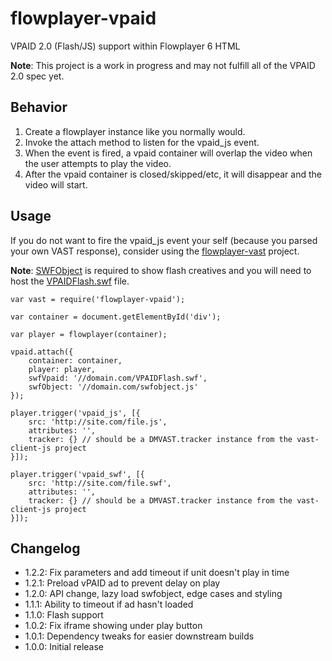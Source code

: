 # flowplayer-vpaid
VPAID 2.0 (Flash/JS) support within Flowplayer 6 HTML

**Note**: This project is a work in progress and may not fulfill all of the VPAID 2.0 spec yet.

## Behavior

1. Create a flowplayer instance like you normally would.
2. Invoke the attach method to listen for the vpaid_js event.
3. When the event is fired, a vpaid container will overlap the video when the user attempts to play the video.
4. After the vpaid container is closed/skipped/etc, it will disappear and the video will start.

## Usage

If you do not want to fire the vpaid_js event your self (because you parsed your own VAST response), consider using the [flowplayer-vast](https://github.com/mantisadnetwork/flowplayer-vast) project.

**Note**: [SWFObject](https://github.com/swfobject/swfobject/blob/master/swfobject/swfobject.js) is required to show flash creatives and you will need to host the [VPAIDFlash.swf](https://github.com/MailOnline/VPAIDFLASHClient/blob/master/bin/VPAIDFlash.swf) file.

```
var vast = require('flowplayer-vpaid');

var container = document.getElementById('div');

var player = flowplayer(container);

vpaid.attach({
    container: container,
    player: player,
    swfVpaid: '//domain.com/VPAIDFlash.swf',
    swfObject: '//domain.com/swfobject.js'
});

player.trigger('vpaid_js', [{
    src: 'http://site.com/file.js',
    attributes: '',
    tracker: {} // should be a DMVAST.tracker instance from the vast-client-js project
}]);

player.trigger('vpaid_swf', [{
    src: 'http://site.com/file.swf',
    attributes: '',
    tracker: {} // should be a DMVAST.tracker instance from the vast-client-js project
}]);
```

## Changelog

* 1.2.2: Fix parameters and add timeout if unit doesn't play in time
* 1.2.1: Preload vPAID ad to prevent delay on play
* 1.2.0: API change, lazy load swfobject, edge cases and styling
* 1.1.1: Ability to timeout if ad hasn't loaded
* 1.1.0: Flash support
* 1.0.2: Fix iframe showing under play button
* 1.0.1: Dependency tweaks for easier downstream builds
* 1.0.0: Initial release